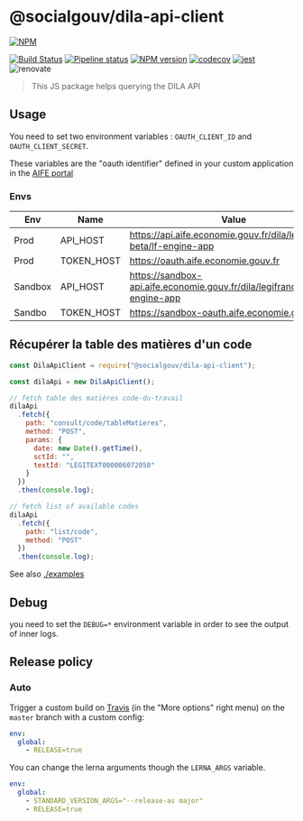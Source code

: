 # @socialgouv/dila-api-client

[![NPM][npm-banner]][npm-url]

[![Build Status][travis-image]][travis-url]
[![Pipeline status][gitlab-image]][gitlab-url]
[![NPM version][npm-image]][npm-url]
[![codecov][codecov-image]][codecov-url]
[![jest][jest-image]][jest-url]
![renovate][renovate-image]

> This JS package helps querying the DILA API

## Usage

You need to set two environment variables : `OAUTH_CLIENT_ID` and `OAUTH_CLIENT_SECRET`.

These variables are the "oauth identifier" defined in your custom application in the [AIFE portal](https://developer.aife.economie.gouv.fr)

### Envs

Env        | Name | Value
-----------|------|---------
Prod       | API_HOST   | https://api.aife.economie.gouv.fr/dila/legifrance-beta/lf-engine-app
Prod       | TOKEN_HOST | https://oauth.aife.economie.gouv.fr
Sandbox    | API_HOST   | https://sandbox-api.aife.economie.gouv.fr/dila/legifrance/lf-engine-app
Sandbo     | TOKEN_HOST | https://sandbox-oauth.aife.economie.gouv.fr

## Récupérer la table des matières d'un code

```js
const DilaApiClient = require("@socialgouv/dila-api-client");

const dilaApi = new DilaApiClient();

// fetch table des matières code-du-travail
dilaApi
  .fetch({
    path: "consult/code/tableMatieres",
    method: "POST",
    params: {
      date: new Date().getTime(),
      sctId: "",
      textId: "LEGITEXT000006072050"
    }
  })
  .then(console.log);

// fetch list of available codes
dilaApi
  .fetch({
    path: "list/code",
    method: "POST"
  })
  .then(console.log);
```

See also [./examples](./examples)

## Debug

you need to set the `DEBUG=*` environment variable in order to see
the output of inner logs.

## Release policy

### Auto

Trigger a custom build on [Travis][travis-url] (in the "More options" right menu) on the `master` branch with a custom config:

```yml
env:
  global:
    - RELEASE=true
```

You can change the lerna arguments though the `LERNA_ARGS` variable.

```yml
env:
  global:
    - STANDARD_VERSION_ARGS="--release-as major"
    - RELEASE=true
```

[codecov-image]: https://codecov.io/gh/SocialGouv/dila-api-client/branch/master/graph/badge.svg
[codecov-url]: https://codecov.io/gh/SocialGouv/dila-api-client
[jest-image]: https://jestjs.io/img/jest-badge.svg
[jest-url]: https://github.com/facebook/jest
[gitlab-image]: https://gitlab.factory.social.gouv.fr/SocialGouv/dila-api-client/badges/master/pipeline.svg
[gitlab-url]: https://gitlab.factory.social.gouv.fr/SocialGouv/dila-api-client/commits/master
[npm-banner]: https://nodei.co/npm/@socialgouv/dila-api-client.png?downloads=true&downloadRank=true&stars=true
[npm-image]: http://img.shields.io/npm/v/@socialgouv/dila-api-client.svg
[npm-url]: https://npmjs.org/package/@socialgouv/dila-api-client
[travis-image]: http://travis-ci.com/SocialGouv/dila-api-client.svg?branch=master
[travis-url]: http://travis-ci.com/SocialGouv/dila-api-client
[renovate-image]: https://badges.renovateapi.com/github/SocialGouv/dila-api-client
